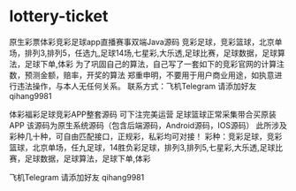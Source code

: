 # lottery-ticket
原生彩票体彩竞彩足球app直播赛事双端Java源码 竞彩足球，竞彩篮球，北京单场，排列3,排列5，任选九,足球14场,七星彩,大乐透,足球比赛，足球数据，足球算法，足球下单,体彩  为了巩固自己的算法，自己写了一套如下的竞彩官网的计算注数，预测金额，赔率，开奖的算法  郑重申明，不要用于用户商业用途，如执意进行违法操作，与本人无任何关系。
联系方式：飞机Telegram 请添加好友 qihang9981

体彩福彩足球竞彩APP整套源码 可下注完美运营 足球篮球正常采集带合买原装APP 该源码为原生系统源码（包含后端源码，Android源码，IOS源码） 此所涉及彩种几十种，可自由匹配接口，正规彩，私彩均可对接！ 彩种：竞彩足球，竞彩篮球，北京单场，任九足球，14胜负彩足球，排列3,排列5,七星彩,大乐透,足球比赛，足球数据，足球算法，足球下单,体彩


飞机Telegram 请添加好友 qihang9981
